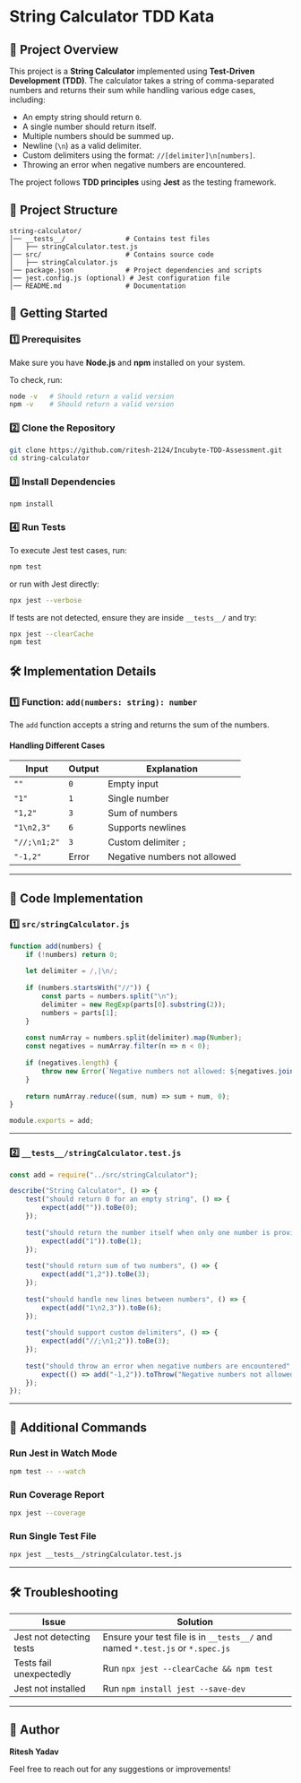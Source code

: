 # String Calculator TDD Kata

## 📌 Project Overview
This project is a **String Calculator** implemented using **Test-Driven Development (TDD)**. The calculator takes a string of comma-separated numbers and returns their sum while handling various edge cases, including:

- An empty string should return `0`.
- A single number should return itself.
- Multiple numbers should be summed up.
- Newline (`\n`) as a valid delimiter.
- Custom delimiters using the format: `//[delimiter]\n[numbers]`.
- Throwing an error when negative numbers are encountered.

The project follows **TDD principles** using **Jest** as the testing framework.

## 📁 Project Structure
```
string-calculator/
│── __tests__/               # Contains test files
│   ├── stringCalculator.test.js
│── src/                     # Contains source code
│   ├── stringCalculator.js
│── package.json             # Project dependencies and scripts
│── jest.config.js (optional) # Jest configuration file
│── README.md                # Documentation
```

## 🚀 Getting Started

### 1️⃣ Prerequisites
Make sure you have **Node.js** and **npm** installed on your system.

To check, run:
```sh
node -v   # Should return a valid version
npm -v    # Should return a valid version
```

### 2️⃣ Clone the Repository
```sh
git clone https://github.com/ritesh-2124/Incubyte-TDD-Assessment.git
cd string-calculator
```

### 3️⃣ Install Dependencies
```sh
npm install
```

### 4️⃣ Run Tests
To execute Jest test cases, run:
```sh
npm test
```

or run with Jest directly:
```sh
npx jest --verbose
```

If tests are not detected, ensure they are inside `__tests__/` and try:
```sh
npx jest --clearCache
npm test
```

## 🛠 Implementation Details

### **1️⃣ Function: `add(numbers: string): number`**
The `add` function accepts a string and returns the sum of the numbers.

#### **Handling Different Cases**
| Input                  | Output | Explanation |
|------------------------|--------|-------------|
| `""`                  | `0`    | Empty input |
| `"1"`                 | `1`    | Single number |
| `"1,2"`               | `3`    | Sum of numbers |
| `"1\n2,3"`           | `6`    | Supports newlines |
| `"//;\n1;2"`         | `3`    | Custom delimiter `;` |
| `"-1,2"`             | Error  | Negative numbers not allowed |

---

## 📜 Code Implementation
### **1️⃣ `src/stringCalculator.js`**
```js
function add(numbers) {
    if (!numbers) return 0;
    
    let delimiter = /,|\n/;
    
    if (numbers.startsWith("//")) {
        const parts = numbers.split("\n");
        delimiter = new RegExp(parts[0].substring(2));
        numbers = parts[1];
    }
    
    const numArray = numbers.split(delimiter).map(Number);
    const negatives = numArray.filter(n => n < 0);
    
    if (negatives.length) {
        throw new Error(`Negative numbers not allowed: ${negatives.join(", ")}`);
    }
    
    return numArray.reduce((sum, num) => sum + num, 0);
}

module.exports = add;
```

---

### **2️⃣ `__tests__/stringCalculator.test.js`**
```js
const add = require("../src/stringCalculator");

describe("String Calculator", () => {
    test("should return 0 for an empty string", () => {
        expect(add("")).toBe(0);
    });
    
    test("should return the number itself when only one number is provided", () => {
        expect(add("1")).toBe(1);
    });
    
    test("should return sum of two numbers", () => {
        expect(add("1,2")).toBe(3);
    });
    
    test("should handle new lines between numbers", () => {
        expect(add("1\n2,3")).toBe(6);
    });
    
    test("should support custom delimiters", () => {
        expect(add("//;\n1;2")).toBe(3);
    });
    
    test("should throw an error when negative numbers are encountered", () => {
        expect(() => add("-1,2")).toThrow("Negative numbers not allowed: -1");
    });
});
```

---

## 📌 Additional Commands
### Run Jest in Watch Mode
```sh
npm test -- --watch
```

### Run Coverage Report
```sh
npx jest --coverage
```

### Run Single Test File
```sh
npx jest __tests__/stringCalculator.test.js
```

---

## 🛠 Troubleshooting
| Issue | Solution |
|--------|----------|
| Jest not detecting tests | Ensure your test file is in `__tests__/` and named `*.test.js` or `*.spec.js` |
| Tests fail unexpectedly | Run `npx jest --clearCache && npm test` |
| Jest not installed | Run `npm install jest --save-dev` |

---

## 🚀 Author
**Ritesh Yadav**

Feel free to reach out for any suggestions or improvements!


